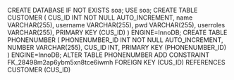 CREATE DATABASE IF NOT EXISTS soa;
USE soa;
CREATE TABLE CUSTOMER
(
 CUS_ID INT NOT NULL AUTO_INCREMENT,
    name VARCHAR(255),
    username VARCHAR(255),
    pwd VARCHAR(255),
    userroles VARCHAR(255),
    PRIMARY KEY (CUS_ID)
)
ENGINE=InnoDB;
CREATE TABLE PHONENUMBER
(
PHONENUMBER_ID INT NOT NULL AUTO_INCREMENT,
 NUMBER VARCHAR(255),
 CUS_ID INT,
 PRIMARY KEY (PHONENUMBER_ID)
)
ENGINE=InnoDB;
ALTER TABLE PHONENUMBER
 ADD CONSTRAINT FK_28498m2ap6ybm5xn8tce6iwmh FOREIGN KEY (CUS_ID)
 REFERENCES CUSTOMER (CUS_ID)
